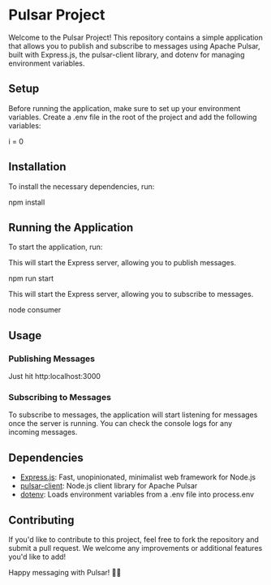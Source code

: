 # Pulsar Project

Welcome to the Pulsar Project! This repository contains a simple application that allows you to publish and subscribe to messages using Apache Pulsar, built with Express.js, the pulsar-client library, and dotenv for managing environment variables.

## Setup

Before running the application, make sure to set up your environment variables. Create a .env file in the root of the project and add the following variables:

i = 0


## Installation

To install the necessary dependencies, run:

npm install


## Running the Application

To start the application, run:

This will start the Express server, allowing you to publish messages.

npm run start

This will start the Express server, allowing you to subscribe to messages.

node consumer




## Usage

### Publishing Messages

Just hit http:localhost:3000


### Subscribing to Messages

To subscribe to messages, the application will start listening for messages once the server is running. You can check the console logs for any incoming messages.

## Dependencies

- [Express.js](https://expressjs.com/): Fast, unopinionated, minimalist web framework for Node.js
- [pulsar-client](https://pulsar.apache.org/docs/en/client-libraries-nodejs/): Node.js client library for Apache Pulsar
- [dotenv](https://www.npmjs.com/package/dotenv): Loads environment variables from a .env file into process.env

## Contributing

If you'd like to contribute to this project, feel free to fork the repository and submit a pull request. We welcome any improvements or additional features you'd like to add!

Happy messaging with Pulsar! 🚀🌟
